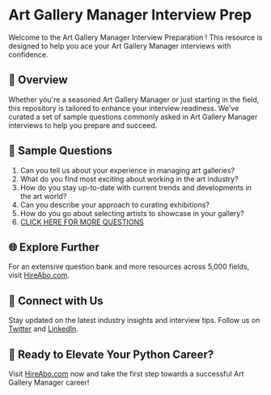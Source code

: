 # Art Gallery Manager Interview Prep

Welcome to the Art Gallery Manager Interview Preparation ! This resource is designed to help you ace your Art Gallery Manager interviews with confidence.

## 🚀 Overview

Whether you're a seasoned Art Gallery Manager or just starting in the field, this repository is tailored to enhance your interview readiness. We've curated a set of sample questions commonly asked in Art Gallery Manager interviews to help you prepare and succeed.

## 📝 Sample Questions

1. Can you tell us about your experience in managing art galleries?
2. What do you find most exciting about working in the art industry?
3. How do you stay up-to-date with current trends and developments in the art world?
4. Can you describe your approach to curating exhibitions?
5. How do you go about selecting artists to showcase in your gallery?
6. [CLICK HERE FOR MORE QUESTIONS](https://hireabo.com/job/6_4_7/Art%20Gallery%20Manager)

## 🌐 Explore Further

For an extensive question bank and more resources across 5,000 fields, visit [HireAbo.com](https://www.hireabo.com).

## 📱 Connect with Us

Stay updated on the latest industry insights and interview tips. Follow us on [Twitter](https://twitter.com/hireabo) and [LinkedIn](https://www.linkedin.com/in/hire-abo-3609972a8/).

## 🚀 Ready to Elevate Your Python Career?

Visit [HireAbo.com](https://www.hireabo.com) now and take the first step towards a successful Art Gallery Manager career!